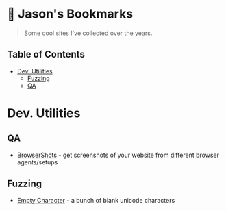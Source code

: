 # 🔖 Jason's Bookmarks
> Some cool sites I've collected over the years.

## Table of Contents
+ [Dev. Utilities](#dev-utilities)
  + [Fuzzing](#fuzzing)
  + [QA](#qa)

# Dev. Utilities
## QA
- [BrowserShots](http://browsershots.org/) - get screenshots of your website from different browser agents/setups
## Fuzzing
- [Empty Character](http://emptycharacter.com/) - a bunch of blank unicode characters
